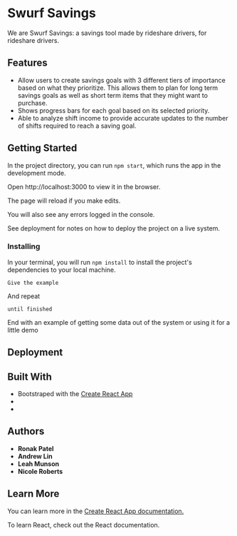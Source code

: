 # Swurf Savings

We are Swurf Savings: a savings tool made by rideshare drivers, for rideshare drivers.

## Features

* Allow users to create savings goals with 3 different tiers of importance based on what they prioritize. This allows them to plan for long term savings goals as well as short term items that they might want to purchase.
* Shows progress bars for each goal based on its selected priority.
* Able to analyze shift income to provide accurate updates to the number of shifts required to reach a saving goal.


## Getting Started

In the project directory, you can run `npm start`, which runs the app in the development mode.

Open http://localhost:3000 to view it in the browser.

The page will reload if you make edits.

You will also see any errors logged in the console.

See deployment for notes on how to deploy the project on a live system.

### Installing

In your terminal, you will run `npm install` to install the project's dependencies to your local machine.

```
Give the example
```

And repeat

```
until finished
```

End with an example of getting some data out of the system or using it for a little demo


## Deployment



## Built With

* Bootstraped with the [Create React App](https://github.com/facebook/create-react-app)
* 
* 

## Authors

* **Ronak Patel**
* **Andrew Lin**
* **Leah Munson**
* **Nicole Roberts**

## Learn More

You can learn more in the [Create React App documentation.](https://create-react-app.dev/docs/getting-started/)

To learn React, check out the React documentation.
